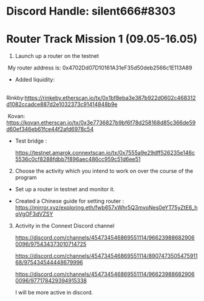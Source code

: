 # Discord Handle: silent666#8303

# Router Track Mission 1 (09.05-16.05)


1. Launch up a router on the testnet


​		My router address is: 0x4702Dd07D10161A31eF35d50deb2566c1E113A89

* Added liquidity:

​		Rinkby:https://rinkeby.etherscan.io/tx/0x1bf8eba3e387b922d0602c468312d1082ccadce887d2e1032373c91414848b9e

​		Kovan: https://kovan.etherscan.io/tx/0x3e7736827b9bf6f78d258168d85c366de59d60ef346eb61fce44f2afd6978c54

* Test bridge  :

   https://testnet.amarok.connextscan.io/tx/0x7555a9e29dff526235e146c5536c0cf8288fdbb7f896aec486cc959c51d6ee51




2. Choose the activity which you intend to work on over the course of the program

*  Set up a router in testnet and monitor it.

*  Created a Chinese guide for setting router : https://mirror.xyz/exploring.eth/fwb657xWhr5Q3mvoNes0eYT75yZtE6_hqVgOF3dVZSY




3. Activity in the Connext Discord channel

   https://discord.com/channels/454734546869551114/966239886829060096/975434373010714725

   https://discord.com/channels/454734546869551114/890747350547591168/975434544448679996

   https://discord.com/channels/454734546869551114/966239886829060096/977178429394915338

   I will be more active in discord.

   


